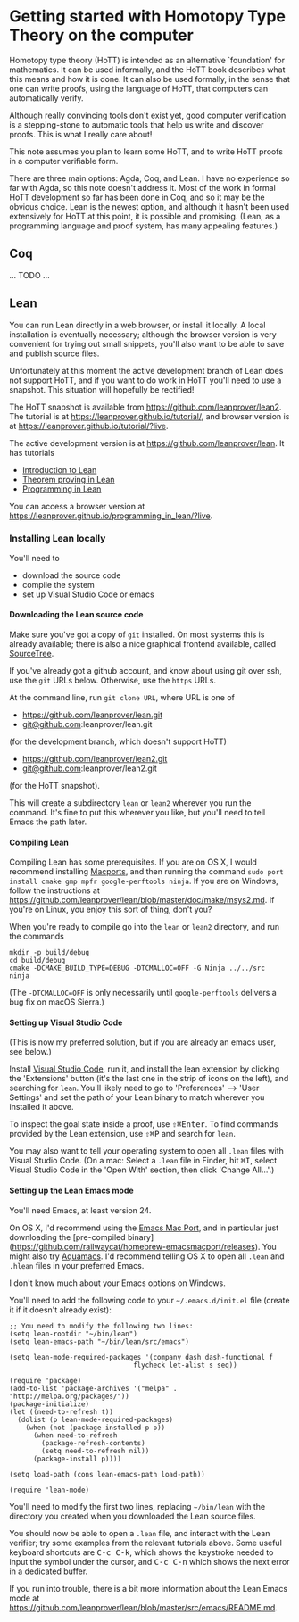 # Getting started with Homotopy Type Theory on the computer #

Homotopy type theory (HoTT) is intended as an alternative `foundation' for
mathematics. It can be used informally, and the HoTT book describes what this
means and how it is done. It can also be used formally, in the sense that one
can write proofs, using the language of HoTT, that computers can
automatically verify.

Although really convincing tools don't exist yet, good computer verification
is a stepping-stone to automatic tools that help us write and discover proofs.
This is what I really care about!

This note assumes you plan to learn some HoTT, and to write HoTT proofs in a
computer verifiable form.

There are three main options: Agda, Coq, and Lean. I have no experience so far
with Agda, so this note doesn't address it. Most of the work in formal HoTT
development so far has been done in Coq, and so it may be the obvious choice.
Lean is the newest option, and although it hasn't been used extensively for
HoTT at this point, it is possible and promising. (Lean, as a programming
language and proof system, has many appealing features.)

## Coq ##

... TODO ...

## Lean ##

You can run Lean directly in a web browser, or install it locally.
A local installation is eventually necessary; although the browser version is
very convenient for trying out small snippets, you'll also want to be able to
save and publish source files.

Unfortunately at this moment the active development branch of Lean does not
support HoTT, and if you want to do work in HoTT you'll need to use a
snapshot. This situation will hopefully be rectified!

The HoTT snapshot is available from https://github.com/leanprover/lean2. The
tutorial is at https://leanprover.github.io/tutorial/, and browser version is
at https://leanprover.github.io/tutorial/?live.

The active development version is at https://github.com/leanprover/lean. It
has tutorials

* [Introduction to Lean](https://leanprover.github.io/introduction_to_lean/)
* [Theorem proving in Lean](https://leanprover.github.io/theorem_proving_in_lean/)
* [Programming in Lean](https://leanprover.github.io/programming_in_lean/)

You can access a browser version at
https://leanprover.github.io/programming_in_lean/?live.

### Installing Lean locally ###

You'll need to
* download the source code
* compile the system
* set up Visual Studio Code or emacs

#### Downloading the Lean source code ####
Make sure you've got a copy of `git` installed. On most systems this is
already available; there is also a nice graphical frontend available, called 
[SourceTree](https://www.sourcetreeapp.com/).

If you've already got a github account, and know about using git over ssh, use
the `git` URLs below. Otherwise, use the `https` URLs.

At the command line, run `git clone URL`, where URL is one of

* https://github.com/leanprover/lean.git
* git@github.com:leanprover/lean.git

(for the development branch, which doesn't support HoTT)

* https://github.com/leanprover/lean2.git
* git@github.com:leanprover/lean2.git

(for the HoTT snapshot).

This will create a subdirectory `lean` or `lean2` wherever you run the
command. It's fine to put this wherever you like, but you'll need to tell
Emacs the path later.

#### Compiling Lean ####
Compiling Lean has some prerequisites. If you are on OS X, I would recommend
installing [Macports](https://www.macports.org/install.php), and then running
the command `sudo port install cmake gmp mpfr google-perftools ninja`. If you
are on Windows, follow the instructions at
https://github.com/leanprover/lean/blob/master/doc/make/msys2.md. If you're on
Linux, you enjoy this sort of thing, don't you?

When you're ready to compile go into the `lean` or `lean2` directory, and run
the commands

    mkdir -p build/debug
    cd build/debug
    cmake -DCMAKE_BUILD_TYPE=DEBUG -DTCMALLOC=OFF -G Ninja ../../src
    ninja

(The `-DTCMALLOC=OFF` is only necessarily until `google-perftools` delivers a
bug fix on macOS Sierra.)

#### Setting up Visual Studio Code ####
(This is now my preferred solution, but if you are already an emacs user, see below.)

Install [Visual Studio Code](https://code.visualstudio.com/download), run it,
and install the lean extension by clicking the 'Extensions' button (it's the
last one in the strip of icons on the left), and searching for `lean`. You'll
likely need to go to 'Preferences' --> 'User Settings' and set the path of
your Lean binary to match wherever you installed it above.

To inspect the goal state inside a proof, use <kbd>⇧</kbd><kbd>⌘</kbd><kbd>Enter</kbd>.
To find commands provided by the Lean extension, use <kbd>⇧</kbd><kbd>⌘</kbd><kbd>P</kbd> and search for `lean`.

You may also want to tell your operating system to open all `.lean` files with
Visual Studio Code. (On a mac: Select a `.lean` file in Finder, hit
<kbd>⌘</kbd><kbd>I</kbd>, select Visual Studio Code in the 'Open With' section, then
click 'Change All...'.)


#### Setting up the Lean Emacs mode ####
You'll need Emacs, at least version 24.

On OS X, I'd recommend using the 
[Emacs Mac Port](https://github.com/railwaycat/homebrew-emacsmacport), and in
particular just downloading the [pre-compiled binary]
(https://github.com/railwaycat/homebrew-emacsmacport/releases). You might also
try [Aquamacs](http://aquamacs.org/). I'd recommend telling OS X to open all
`.lean` and `.hlean` files in your preferred Emacs.

I don't know much about your Emacs options on Windows.

You'll need to add the following code to your `~/.emacs.d/init.el` file 
(create it if it doesn't already exist):

    ;; You need to modify the following two lines:
    (setq lean-rootdir "~/bin/lean")
    (setq lean-emacs-path "~/bin/lean/src/emacs")
    
    (setq lean-mode-required-packages '(company dash dash-functional f
                                   flycheck let-alist s seq))
    
    (require 'package)
    (add-to-list 'package-archives '("melpa" . "http://melpa.org/packages/"))
    (package-initialize)
    (let ((need-to-refresh t))
      (dolist (p lean-mode-required-packages)
        (when (not (package-installed-p p))
          (when need-to-refresh
            (package-refresh-contents)
            (setq need-to-refresh nil))
          (package-install p))))
    
    (setq load-path (cons lean-emacs-path load-path))
    
    (require 'lean-mode)

You'll need to modify the first two lines, replacing `~/bin/lean` with the
directory you created when you downloaded the Lean source files.

You should now be able to open a `.lean` file, and interact with the Lean
verifier; try some examples from the relevant tutorials above. Some useful
keyboard shortcuts are <kbd>C-c C-k</kbd>, which shows the keystroke needed to
input the symbol under the cursor, and <kbd>C-c C-n</kbd> which shows the next
error in a dedicated buffer.

If you run into trouble, there is a bit more information about the Lean Emacs
mode at https://github.com/leanprover/lean/blob/master/src/emacs/README.md.


